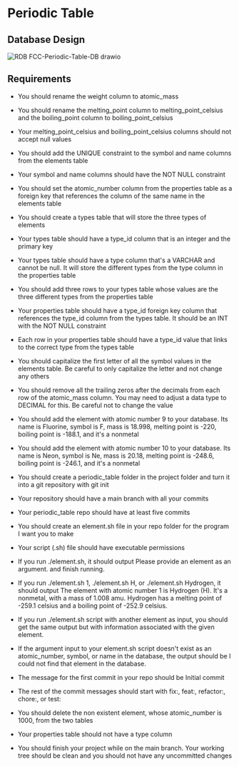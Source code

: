 # Periodic Table
## Database Design
![RDB FCC-Periodic-Table-DB drawio](https://user-images.githubusercontent.com/76676547/205447307-ec3100ff-ff24-4f8e-bf31-f33c91690021.png)

## Requirements

- You should rename the weight column to atomic_mass

- You should rename the melting_point column to melting_point_celsius and the boiling_point column to boiling_point_celsius

- Your melting_point_celsius and boiling_point_celsius columns should not accept null values

- You should add the UNIQUE constraint to the symbol and name columns from the elements table

- Your symbol and name columns should have the NOT NULL constraint

- You should set the atomic_number column from the properties table as a foreign key that references the column of the same name in the elements table

- You should create a types table that will store the three types of elements

- Your types table should have a type_id column that is an integer and the primary key

- Your types table should have a type column that's a VARCHAR and cannot be null. It will store the different types from the type column in the properties table

- You should add three rows to your types table whose values are the three different types from the properties table

- Your properties table should have a type_id foreign key column that references the type_id column from the types table. It should be an INT with the NOT NULL constraint

- Each row in your properties table should have a type_id value that links to the correct type from the types table

- You should capitalize the first letter of all the symbol values in the elements table. Be careful to only capitalize the letter and not change any others

- You should remove all the trailing zeros after the decimals from each row of the atomic_mass column. You may need to adjust a data type to DECIMAL for this. Be careful not to change the value

- You should add the element with atomic number 9 to your database. Its name is Fluorine, symbol is F, mass is 18.998, melting point is -220, boiling point is -188.1, and it's a nonmetal

- You should add the element with atomic number 10 to your database. Its name is Neon, symbol is Ne, mass is 20.18, melting point is -248.6, boiling point is -246.1, and it's a nonmetal

- You should create a periodic_table folder in the project folder and turn it into a git repository with git init

- Your repository should have a main branch with all your commits

- Your periodic_table repo should have at least five commits

- You should create an element.sh file in your repo folder for the program I want you to make

- Your script (.sh) file should have executable permissions

- If you run ./element.sh, it should output Please provide an element as an argument. and finish running.

- If you run ./element.sh 1, ./element.sh H, or ./element.sh Hydrogen, it should output The element with atomic number 1 is Hydrogen (H). It's a nonmetal, with a mass of 1.008 amu. Hydrogen has a melting point of -259.1 celsius and a boiling point of -252.9 celsius.

- If you run ./element.sh script with another element as input, you should get the same output but with information associated with the given element.

- If the argument input to your element.sh script doesn't exist as an atomic_number, symbol, or name in the database, the output should be I could not find that element in the database.

- The message for the first commit in your repo should be Initial commit

- The rest of the commit messages should start with fix:, feat:, refactor:, chore:, or test:

- You should delete the non existent element, whose atomic_number is 1000, from the two tables

- Your properties table should not have a type column

- You should finish your project while on the main branch. Your working tree should be clean and you should not have any uncommitted changes
